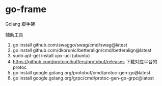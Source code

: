 # go-frame
Golang 脚手架

辅助工具
1. go install github.com/swaggo/swag/cmd/swag@latest
2. go install github.com/dkorunic/betteralign/cmd/betteralign@latest
3. sudo apt-get install upx-ucl (ubuntu)
4. https://github.com/protocolbuffers/protobuf/releases 下载对应平台的protoc
5. go install google.golang.org/protobuf/cmd/protoc-gen-go@latest
6. go install google.golang.org/grpc/cmd/protoc-gen-go-grpc@latest

